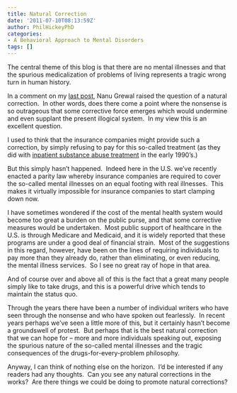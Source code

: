 ```yaml
---
title: Natural Correction
date: '2011-07-10T08:13:59Z'
author: PhilHickeyPhD
categories:
- A Behavioral Approach to Mental Disorders
tags: []
---
```


The central theme of this blog is that there are no mental illnesses and that the spurious medicalization of problems of living represents a tragic wrong turn in human history.

In a comment on my <a href="https://www.behaviorismandmentalhealth.com/2011/07/01/more-interesting-reading/#comments">last post</a>, Nanu Grewal raised the question of a natural correction.  In other words, does there come a point where the nonsense is so outrageous that some corrective force emerges which would undermine and even supplant the present illogical system.  In my view this is an excellent question.

I used to think that the insurance companies might provide such a correction, by simply refusing to pay for this so-called treatment (as they did with <a href="https://www.behaviorismandmentalhealth.com/2010/10/06/drugs-and-alcohol-part-2/">inpatient substance abuse treatment</a> in the early 1990’s.)

But this simply hasn’t happened.  Indeed here in the U.S. we’ve recently enacted a parity law whereby insurance companies are required to cover the so-called mental illnesses on an equal footing with real illnesses.  This makes it virtually impossible for insurance companies to start clamping down now.

I have sometimes wondered if the cost of the mental health system would become too great a burden on the public purse, and that some corrective measures would be undertaken.  Most public support of healthcare in the U.S. is through Medicare and Medicaid, and it is widely reported that these programs are under a good deal of financial strain.  Most of the suggestions in this regard, however, have been on the lines of requiring individuals to pay more than they already do, rather than eliminating, or even reducing, the mental illness services.  So I see no great ray of hope in that area.

And of course over and above all of this is the fact that a great many people simply like to take drugs, and this is a powerful drive which tends to maintain the status quo.

Through the years there have been a number of individual writers who have seen through the nonsense and who have spoken out fearlessly.  In recent years perhaps we’ve seen a little more of this, but it certainly hasn’t become a groundswell of protest.  But perhaps that is the best natural correction that we can hope for – more and more individuals speaking out, exposing the spurious nature of the so-called mental illnesses and the tragic consequences of the drugs-for-every-problem philosophy.

Anyway, I can think of nothing else on the horizon.  I’d be interested if any readers had any thoughts.  Can you see any natural corrections in the works?  Are there things we could be doing to promote natural corrections?

&nbsp;